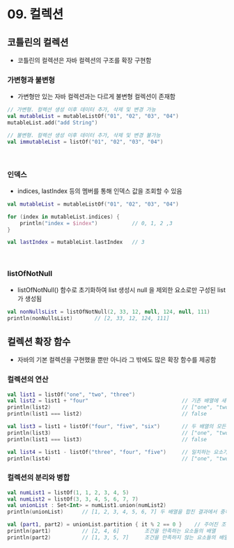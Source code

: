 # 09. 컬렉션

## 코틀린의 컬렉션
- 코틀린의 컬렉션은 자바 컬렉션의 구조를 확장 구현함

### 가변형과 불변형
- 가변형만 있는 자바 컬렉션과는 다르게 불변형 컬렉션이 존재함
```kotlin
// 가변형. 컬렉션 생성 이후 데이터 추가, 삭제 및 변경 가능
val mutableList = mutableListOf("01", "02", "03", "04")
mutableList.add("add String")

// 불변형. 컬렉션 생성 이후 데이터 추가, 삭제 및 변경 불가능
val immutableList = listOf("01", "02", "03", "04")
```

<br/>

### 인덱스
- indices, lastIndex 등의 멤버를 통해 인덱스 값을 조회할 수 있음
```kotlin
val mutableList = mutableListOf("01", "02", "03", "04")

for (index in mutableList.indices) {
    println("index = $index")           // 0, 1, 2 ,3
}

val lastIndex = mutableList.lastIndex   // 3
```

<br/>

### listOfNotNull
- listOfNotNull() 함수로 초기화하여 list 생성시 null 을 제외한 요소로만 구성된 list 가 생성됨
```kotlin
val nonNullsList = listOfNotNull(2, 33, 12, null, 124, null, 111)
println(nonNullsList)       // [2, 33, 12, 124, 111]
```

## 컬렉션 확장 함수
- 자바의 기본 컬렉션을 구현했을 뿐만 아니라 그 밖에도 많은 확장 함수를 제공함

### 컬렉션의 연산
```kotlin
val list1 = listOf("one", "two", "three")
val list2 = list1 + "four"                              // 기존 배열에 새 요소가 추가된 새로운 배열을 반환
println(list2)                                          // ["one", "two", "three", "four"]
println(list1 === list2)                                // false

val list3 = list1 + listOf("four", "five", "six")       // 두 배열의 모든 요소가 병합된 새로운 배열을 반환
println(list3)                                          // ["one", "two", "three", "four", "five", "six"]
println(list1 === list3)                                // false

val list4 = list1 - listOf("three", "four", "five")     // 일치하는 요소가 제거된 새로운 배열을 반환
println(list4)                                          // ["one", "two"]
```

### 컬렉션의 분리와 병합
```kotlin
val numList1 = listOf(1, 1, 2, 3, 4, 5)
val numList2 = listOf(3, 3, 4, 5, 6, 7, 7)
val unionList : Set<Int> = numList1.union(numList2)
println(unionList)      // [1, 2, 3, 4, 5, 6, 7] 두 배열을 합친 결과에서 중복 요소들은 하나만 존재하는 Set 을 반환

val (part1, part2) = unionList.partition { it % 2 == 0 }    // 주어진 조건을 만족하는 컬렉션과 만족하지 않는 컬렉션으로 분리하여 Pair 로 반환
println(part1)          // [2, 4, 6]        조건을 만족하는 요소들의 배열
println(part2)          // [1, 3, 5, 7]     조건을 만족하지 않는 요소들의 배열
```
